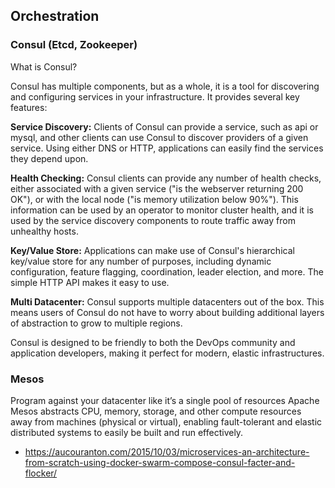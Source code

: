 ## Orchestration

### Consul (Etcd, Zookeeper)

What is Consul?

Consul has multiple components, but as a whole, it is a tool for discovering and
configuring services in your infrastructure. It provides several key features:

**Service Discovery:** Clients of Consul can provide a service, such as api or
mysql, and other clients can use Consul to discover providers of a given
service. Using either DNS or HTTP, applications can easily find the services
they depend upon.

**Health Checking:** Consul clients can provide any number of health checks, either
associated with a given service ("is the webserver returning 200 OK"), or with
the local node ("is memory utilization below 90%"). This information can be used
by an operator to monitor cluster health, and it is used by the service
discovery components to route traffic away from unhealthy hosts.

**Key/Value Store:** Applications can make use of Consul's hierarchical key/value
store for any number of purposes, including dynamic configuration, feature
flagging, coordination, leader election, and more. The simple HTTP API makes it
easy to use.

**Multi Datacenter:** Consul supports multiple datacenters out of the box. This
means users of Consul do not have to worry about building additional layers of
abstraction to grow to multiple regions.

Consul is designed to be friendly to both the DevOps community and application
developers, making it perfect for modern, elastic infrastructures.


### Mesos

Program against your datacenter like it’s a single pool of resources Apache
Mesos abstracts CPU, memory, storage, and other compute resources away from
machines (physical or virtual), enabling fault-tolerant and elastic distributed
systems to easily be built and run effectively.


* https://aucouranton.com/2015/10/03/microservices-an-architecture-from-scratch-using-docker-swarm-compose-consul-facter-and-flocker/
